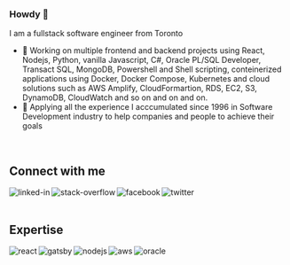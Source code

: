 ### Howdy 👋
I am a fullstack software engineer from Toronto
- 🔭 Working on multiple frontend and backend projects using React, Nodejs, Python, vanilla Javascript, C#, Oracle PL/SQL Developer, Transact SQL, MongoDB, Powershell and Shell scripting, conteinerized applications using Docker, Docker Compose, Kubernetes and cloud solutions such as AWS Amplify, CloudFormartion, RDS, EC2, S3, DynamoDB, CloudWatch and so on and on and on. 
- 🌱 Applying all the experience I acccumulated since 1996 in Software Development industry to help companies and people to achieve their goals
<br>

## Connect with me
[<img align="left" alt="linked-in" src="https://img.shields.io/badge/linkedin-%230077B5.svg?&style=for-the-badge&logo=linkedin&logoColor=white" />](https://ca.linkedin.com/in/sharing-is-the-key-6371721b6)
[<img align="left" alt="stack-overflow" src="https://img.shields.io/badge/stack%20overflow-FE7A16?logo=stack-overflow&logoColor=white&style=for-the-badge" />](https://stackoverflow.com/users/14197081/sharing-is-the-key)
[<img align="left" alt="facebook" src="https://img.shields.io/badge/facebook-%231877F2.svg?&style=for-the-badge&logo=facebook&logoColor=white" />](https://www.facebook.com/pages/Sharing-is-the-key/113453820484864/)
[<img align="left" alt="twitter" src="https://img.shields.io/badge/twitter-%231DA1F2.svg?&style=for-the-badge&logo=twitter&logoColor=white" />](https://twitter.com/keysharing)
<br>
<br>

## Expertise
<img align="left" alt="react" src="https://img.shields.io/badge/react%20-%2320232a.svg?&style=for-the-badge&logo=react&logoColor=%2361DAFB" />
<img align="left" alt="gatsby" src="https://img.shields.io/badge/gatsby%20-%2320232a.svg?&style=for-the-badge&logo=gatsby&logoColor=%663399" />
<img align="left" alt="nodejs" src="https://img.shields.io/badge/node.js%20-%2343853D.svg?&style=for-the-badge&logo=node.js&logoColor=white" />
<img align="left" alt="aws" src="https://img.shields.io/badge/Amazon%20AWS-%23232F3E?logo=amazon-aws&logoColor=white&style=for-the-badge" />
<img align="left" alt="oracle" src="https://img.shields.io/badge/oracle-%23316192.svg?&style=for-the-badge&logo=oracle&logoColor=white" />
<br>
<br>
